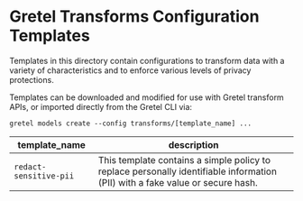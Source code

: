 # Gretel Transforms Configuration Templates

Templates in this directory contain configurations to transform data with a variety of characteristics and to enforce various levels of privacy protections.

Templates can be downloaded and modified for use with Gretel transform APIs, or imported directly from the Gretel CLI via:

`gretel models create --config transforms/[template_name] ...`


 | template_name      | description |
 | ----------- |  ----------- |
 |`redact-sensitive-pii`| This template contains a simple policy to replace personally identifiable information (PII) with a fake value or secure hash.|
